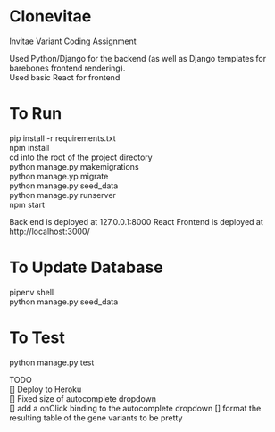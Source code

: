 # Clonevitae
Invitae Variant Coding Assignment 

Used Python/Django for the backend (as well as Django templates for barebones frontend rendering).  
Used basic React for frontend

# To Run
pip install -r requirements.txt <br />
npm install <br />
cd into the root of the project directory <br />
python manage.py makemigrations<br />
python manage.yp migrate<br />
python manage.py seed_data<br />
python manage.py runserver <br />
npm start <br/>

Back end is deployed at 127.0.0.1:8000
React Frontend is deployed at http://localhost:3000/

# To Update Database
pipenv shell <br />
python manage.py seed_data <br />

# To Test
python manage.py test

TODO<br />
[] Deploy to Heroku<br />
[] Fixed size of autocomplete dropdown<br />
[] add a onClick binding to the autocomplete dropdown
[] format the resulting table of the gene variants to be pretty
